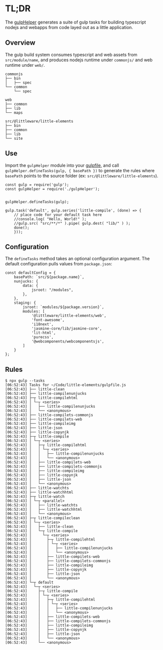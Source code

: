 # TL;DR

The [gulpHelper](../gulpHelper.js) generates  a suite of gulp tasks for building typescript nodejs and webapps from code layed out as a little application.

## Overview

The gulp build system consumes typescript and web assets from `src/module/name`, and produces nodejs runtime under `commonjs/` and web runtime under `web/`.

```
commonjs
├── bin
│   ├── spec
└── common
    └── spec
```
```
web
├── common
├── lib
└── maps
```
```
src/@littleware/little-elements
├── bin
├── common
├── lib
└── site
```

## Use

Import the `gulpHelper` module into your [gulpfile](../gulpfile.js), and call `gulpHelper.defineTasks(gulp, { basePath })` to generate the rules where `basePath` points to the source folder (ex: `src/@littleware/little-elements`).

```
const gulp = require('gulp');
const gulpHelper = require('./gulpHelper');


gulpHelper.defineTasks(gulp);

gulp.task('default', gulp.series('little-compile', (done) => {
    // place code for your default task here
    //console.log( "Hello, World!" );
    //gulp.src( "src/**/*" ).pipe( gulp.dest( "lib/" ) );
    done();
    }));
```

## Configuration

The `defineTasks` method takes an optional configuration argument.  The default configuration pulls values from `package.json`:

```
const defaultConfig = {
    basePath: `src/${package.name}`,
    nunjucks: {
        data: {
            jsroot: "/modules",
        },
    },
    staging: {
        jsroot: `modules/${package.version}`,
        modules: [
            '@littleware/little-elements/web',
            'font-awesome',
            'i18next',
            'jasmine-core/lib/jasmine-core',
            'lit-html',
            'purecss',
            '@webcomponents/webcomponentsjs',
        ]
    }
};

```

## Rules

```
$ npx gulp --tasks
[06:52:43] Tasks for ~/Code/little-elements/gulpfile.js
[06:52:43] ├── little-clean
[06:52:43] ├── little-compilenunjucks
[06:52:43] ├─┬ little-compilehtml
[06:52:43] │ └─┬ <series>
[06:52:43] │   ├── little-compilenunjucks
[06:52:43] │   └── <anonymous>
[06:52:43] ├── little-compilets-commonjs
[06:52:43] ├── little-compilets-web
[06:52:43] ├── little-compileimg
[06:52:43] ├── little-json
[06:52:43] ├── little-copynjk
[06:52:43] ├─┬ little-compile
[06:52:43] │ └─┬ <series>
[06:52:43] │   ├─┬ little-compilehtml
[06:52:43] │   │ └─┬ <series>
[06:52:43] │   │   ├── little-compilenunjucks
[06:52:43] │   │   └── <anonymous>
[06:52:43] │   ├── little-compilets-web
[06:52:43] │   ├── little-compilets-commonjs
[06:52:43] │   ├── little-compileimg
[06:52:43] │   ├── little-copynjk
[06:52:43] │   ├── little-json
[06:52:43] │   └── <anonymous>
[06:52:43] ├── little-watchts
[06:52:43] ├── little-watchhtml
[06:52:43] ├─┬ little-watch
[06:52:43] │ └─┬ <parallel>
[06:52:43] │   ├── little-watchts
[06:52:43] │   ├── little-watchhtml
[06:52:43] │   └── <anonymous>
[06:52:43] ├─┬ little-compileclean
[06:52:43] │ └─┬ <series>
[06:52:43] │   ├── little-clean
[06:52:43] │   └─┬ little-compile
[06:52:43] │     └─┬ <series>
[06:52:43] │       ├─┬ little-compilehtml
[06:52:43] │       │ └─┬ <series>
[06:52:43] │       │   ├── little-compilenunjucks
[06:52:43] │       │   └── <anonymous>
[06:52:43] │       ├── little-compilets-web
[06:52:43] │       ├── little-compilets-commonjs
[06:52:43] │       ├── little-compileimg
[06:52:43] │       ├── little-copynjk
[06:52:43] │       ├── little-json
[06:52:43] │       └── <anonymous>
[06:52:43] └─┬ default
[06:52:43]   └─┬ <series>
[06:52:43]     ├─┬ little-compile
[06:52:43]     │ └─┬ <series>
[06:52:43]     │   ├─┬ little-compilehtml
[06:52:43]     │   │ └─┬ <series>
[06:52:43]     │   │   ├── little-compilenunjucks
[06:52:43]     │   │   └── <anonymous>
[06:52:43]     │   ├── little-compilets-web
[06:52:43]     │   ├── little-compilets-commonjs
[06:52:43]     │   ├── little-compileimg
[06:52:43]     │   ├── little-copynjk
[06:52:43]     │   ├── little-json
[06:52:43]     │   └── <anonymous>
[06:52:43]     └── <anonymous>
```
